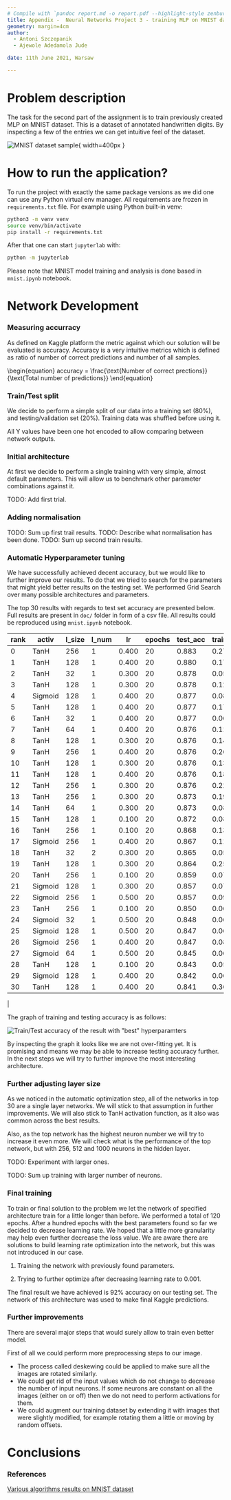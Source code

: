 ```yaml
---
# Compile with `pandoc report.md -o report.pdf --highlight-style zenburn`
title: Appendix -  Neural Networks Project 3 - training MLP on MNIST dataset
geometry: margin=4cm
author:
  - Antoni Szczepanik
  - Ajewole Adedamola Jude

date: 11th June 2021, Warsaw

---
```


# Problem description

The task for the second part of the assignment is to train previously created
MLP on MNIST dataset. This is a dataset of annotated handwritten digits.
By inspecting a few of the entries we can get intuitive feel of the dataset.

![MNIST dataset sample](mnist_sample.png){ width=400px }

# How to run the application?

To run the project with exactly the same package versions as we did one can
use any Python virtual env manager.  All requirements are frozen in `requirements.txt` file.
For example using Python built-in venv:

```bash
python3 -m venv venv
source venv/bin/activate
pip install -r requirements.txt
```
After that one can start `jupyterlab` with:

```bash
python -m jupyterlab
```
Please note that MNIST model training and analysis is done based in `mnist.ipynb` notebook.

# Network Development

### Measuring accurracy

As defined on Kaggle platform the metric against which our solution will be
evaluated is accuracy. Accuracy is a very intuitive metrics which is defined
as ratio of number of correct predictions and number of all samples.

\begin{equation}
	accuracy = \frac{\text{Number of correct prections}}{\text{Total number of predictions}}
\end{equation}


### Train/Test split

We decide to perform a simple split of our data into a training set (80%),
and testing/validation set (20%).
Training data was shuffled before using it.

All Y values have been one hot encoded to allow comparing between network outputs.

### Initial architecture

At first we decide to perform a single training with very simple, almost default
parameters. This will allow us to benchmark other parameter combinations 
against it.

TODO: Add first trial.

### Adding normalisation

TODO: Sum up first trail results.
TODO: Describe what normalisation has been done.
TODO: Sum up second train results.

### Automatic Hyperparameter tuning

We have successfully achieved decent accuracy, but we would like to further improve
our results. To do that we tried to search for the parameters that might
yield better results on the testing set.
We performed Grid Search over many possible architectures and parameters.

The top 30 results with regards to test set accuracy are presented below.
Full results are present in `doc/` folder in form of a csv file. All results could
be reproduced using `mnist.ipynb` notebook.


|rank   |activ  |l_size|l_num|lr    |epochs |test_acc     |train_loss|train_loss_std|momentum|
|-------|-------|------|-----|------|-------|-------------|----------|--------------|--------|
|0      |TanH   |256   |1    |0.400 |20     |0.883        |0.272     |1.579         |0.100   |
|1      |TanH   |128   |1    |0.400 |20     |0.880        |0.176     |1.016         |0.000   |
|2      |TanH   |32    |1    |0.300 |20     |0.878        |0.055     |0.309         |0.000   |
|3      |TanH   |128   |1    |0.300 |20     |0.878        |0.129     |0.742         |0.000   |
|4      |Sigmoid|128   |1    |0.400 |20     |0.877        |0.082     |0.472         |0.500   |
|5      |TanH   |128   |1    |0.400 |20     |0.877        |0.173     |0.994         |0.010   |
|6      |TanH   |32    |1    |0.400 |20     |0.877        |0.062     |0.349         |0.000   |
|7      |TanH   |64    |1    |0.400 |20     |0.876        |0.115     |0.663         |0.000   |
|8      |TanH   |128   |1    |0.300 |20     |0.876        |0.148     |0.859         |0.100   |
|9      |TanH   |256   |1    |0.400 |20     |0.876        |0.260     |1.496         |0.010   |
|10     |TanH   |128   |1    |0.300 |20     |0.876        |0.138     |0.799         |0.010   |
|11     |TanH   |128   |1    |0.400 |20     |0.876        |0.183     |1.065         |0.100   |
|12     |TanH   |256   |1    |0.300 |20     |0.876        |0.221     |1.284         |0.100   |
|13     |TanH   |256   |1    |0.300 |20     |0.873        |0.195     |1.131         |0.010   |
|14     |TanH   |64    |1    |0.300 |20     |0.873        |0.085     |0.490         |0.000   |
|15     |TanH   |128   |1    |0.100 |20     |0.872        |0.089     |0.516         |0.500   |
|16     |TanH   |256   |1    |0.100 |20     |0.868        |0.135     |0.777         |0.500   |
|17     |Sigmoid|256   |1    |0.400 |20     |0.867        |0.114     |0.664         |0.500   |
|18     |TanH   |32    |2    |0.300 |20     |0.865        |0.057     |0.304         |0.000   |
|19     |TanH   |128   |1    |0.300 |20     |0.864        |0.258     |1.482         |0.500   |
|20     |TanH   |256   |1    |0.100 |20     |0.859        |0.072     |0.406         |0.100   |
|21     |Sigmoid|128   |1    |0.300 |20     |0.857        |0.074     |0.421         |0.500   |
|22     |Sigmoid|256   |1    |0.500 |20     |0.857        |0.095     |0.544         |0.000   |
|23     |TanH   |256   |1    |0.100 |20     |0.850        |0.069     |0.388         |0.010   |
|24     |Sigmoid|32    |1    |0.500 |20     |0.848        |0.060     |0.328         |0.000   |
|25     |Sigmoid|128   |1    |0.500 |20     |0.847        |0.068     |0.384         |0.000   |
|26     |Sigmoid|256   |1    |0.400 |20     |0.847        |0.081     |0.458         |0.000   |
|27     |Sigmoid|64    |1    |0.500 |20     |0.845        |0.064     |0.352         |0.000   |
|28     |TanH   |128   |1    |0.100 |20     |0.843        |0.059     |0.326         |0.100   |
|29     |Sigmoid|128   |1    |0.400 |20     |0.842        |0.067     |0.370         |0.000   |
|30     |TanH   |128   |1    |0.400 |20     |0.841        |0.364     |2.063         |0.500   |
|

The graph of training and testing accuracy is as follows:

![Train/Test accuracy of the result with "best" hyperparamters](best_hp_test_acc.png)


By inspecting the graph it looks like we are not over-fitting yet. It is promising
and means we may be able to increase testing accuracy further.
In the next steps we will try to further improve the most interesting architecture.


### Further adjusting layer size

As we noticed in the automatic optimization step, all of the networks in top 30 are a 
single layer networks. We will stick to that assumption in further improvements.
We will also stick to TanH activation function, as it also was common across the
best results.

Also, as the top network has the highest neuron number we will try to increase
it even more. We will check what is the performance of the top network, but
with 256, 512 and 1000 neurons in the hidden layer.

TODO: Experiment with larger ones.

TODO: Sum up training with larger number of neurons.

### Final training

To train or final solution to the problem we let the network of specified
architecture train for a little longer than before. We performed a
total of 120 epochs. After a hundred epochs with the best parameters found 
so far we decided to decrease learning rate.
We hoped that a little more granularity may help even further decrease the
loss value. We are aware there are solutions to build learning rate optimization
into the network, but this was not introduced in our case.

1. Training the network with previously found parameters.

2. Trying to further optimize after decreasing learning rate to 0.001.

The final result we have achieved is 92% accuracy on our testing set.
The network of this architecture was used to make final Kaggle predictions.

### Further improvements

There are several major steps that would surely allow to train even better model.

First of all we could perform more preprocessing steps to our image. 
- The process called deskewing could be applied to make sure all the images
are rotated similarly.
- We could get rid of the input values which do not change to decrease the number of
input neurons. If some neurons are constant on all the images (either on or off)
then we do not need to perform activations for them.
- We could augment our training dataset by extending it with images that were 
slightly modified, for example rotating them a little or moving by random
offsets.




# Conclusions


### References

[Various algorithms results on MNIST dataset](http://yann.lecun.com/exdb/mnist/)
